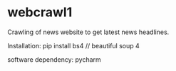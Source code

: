# webcrawl1

Crawling of news website to get latest news headlines.

Installation:
pip install bs4 // beautiful soup 4

software dependency:
pycharm
